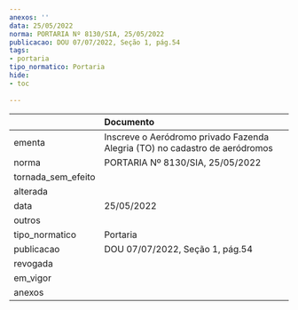 ```yaml
---
anexos: ''
data: 25/05/2022
norma: PORTARIA Nº 8130/SIA, 25/05/2022
publicacao: DOU 07/07/2022, Seção 1, pág.54
tags:
- portaria
tipo_normatico: Portaria
hide: 
- toc 
 
---
```


|                    | Documento                                                                   |
|:-------------------|:----------------------------------------------------------------------------|
| ementa             | Inscreve o Aeródromo privado Fazenda Alegria (TO) no cadastro de aeródromos |
| norma              | PORTARIA Nº 8130/SIA, 25/05/2022                                            |
| tornada_sem_efeito |                                                                             |
| alterada           |                                                                             |
| data               | 25/05/2022                                                                  |
| outros             |                                                                             |
| tipo_normatico     | Portaria                                                                    |
| publicacao         | DOU 07/07/2022, Seção 1, pág.54                                             |
| revogada           |                                                                             |
| em_vigor           |                                                                             |
| anexos             |                                                                             |